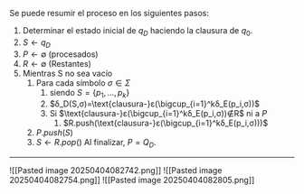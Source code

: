 Se puede resumir el proceso en los siguientes pasos:
1. Determinar el estado inicial de $q_D$ haciendo la clausura de $q_0$.
2. $S←q_D$ 
3. $P←∅$  (procesados)
4. $R←∅$ (Restantes)
5. Mientras S no sea vacío 
	1. Para cada símbolo $σ∈Σ$ 
		1. siendo $S=\{p_1,...,p_k\}$
		2. $δ_D(S,σ)=\text{clausura-}ε(\bigcup_{i=1}^kδ_E(p_i,σ))$ 
		3. Si $\text{clausura-}ε(\bigcup_{i=1}^kδ_E(p_i,σ))∉R$ ni a $P$  
			1. $R.push(\text{clausura-}ε(\bigcup_{i=1}^kδ_E(p_i,σ)))$
	2. $P.push(S)$
	3. $S←R.pop()$
Al finalizar, $P=Q_D$.
***
![[Pasted image 20250404082742.png]]
![[Pasted image 20250404082754.png]]
![[Pasted image 20250404082805.png]]